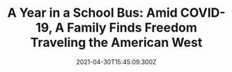 ---
childof: reporting
contenttype: updates
contentcat: media
title: 'A Year in a School Bus: Amid COVID-19, A Family Finds Freedom Traveling the American West'
date: 2021-04-30T15:45:09.300Z
postauthorname: Nina Riggio (Photography)
postauthortitle: Princeton University
authorpic: /images/bios/elab_thumb_sm.jpg
outlet: Yahoo! News
link: https://news.yahoo.com/school-bus-amid-covid-19-140048250.html
thumb: 6d86a3a42ec5f71631a856d9080790b7.webp
listSummary: Paula, 39, and Max have lived in their 35-foot skoolie—a term for school buses which have been renovated into small mobile homes—for nearly a year, often traveling across public Bureau of Land Management (BLM) land in Arizona, California, Nevada and Utah.
---